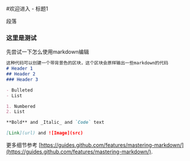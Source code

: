 #欢迎进入 - 标题1

段落
### 这里是测试
先尝试一下怎么使用markdown编辑
```markdown
这种代码可以创建一个带背景色的区块，这个区块会原样输出一些markdown的代码
# Header 1
## Header 2
### Header 3

- Bulleted
- List

1. Numbered
2. List

**Bold** and _Italic_ and `Code` text

[Link](url) and ![Image](src)
```


更多细节参考 [https://guides.github.com/features/mastering-markdown/](https://guides.github.com/features/mastering-markdown/).
